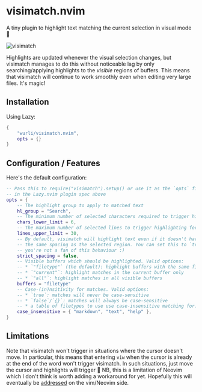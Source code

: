 # visimatch.nvim

A tiny plugin to highlight text matching the current selection in visual mode 💫

![visimatch](https://github.com/user-attachments/assets/c9547434-950c-4205-945d-097481baf85e)

Highlights are updated whenever the visual selection changes, but visimatch
manages to do this without noticeable lag by only searching/applying highlights
to the *visible* regions of buffers. This means that visimatch will continue to
work smoothly even when editing very large files. It's magic!

## Installation

Using Lazy:

``` lua
{
    "wurli/visimatch.nvim",
    opts = {}
}
```

## Configuration / Features

Here's the default configuration:

``` lua
-- Pass this to require("visimatch").setup() or use it as the `opts` field
-- in the Lazy.nvim plugin spec above
opts = {
    -- The highlight group to apply to matched text
    hl_group = "Search",
    -- The minimum number of selected characters required to trigger highlighting
    chars_lower_limit = 6,
    -- The maximum number of selected lines to trigger highlighting for
    lines_upper_limit = 30,
    -- By default, visimatch will highlight text even if it doesn't have exactly
    -- the same spacing as the selected region. You can set this to `true` if
    -- you're not a fan of this behaviour :)
    strict_spacing = false,
    -- Visible buffers which should be highlighted. Valid options:
    -- * `"filetype"` (the default): highlight buffers with the same filetype
    -- * `"current"`: highlight matches in the current buffer only
    -- * `"all"`: highlight matches in all visible buffers
    buffers = "filetype"
    -- Case-(in)nsitivity for matches. Valid options:
    -- * `true`: matches will never be case-sensitive
    -- * `false`/`{}`: matches will always be case-sensitive
    -- * a table of filetypes to use use case-insensitive matching for.
    case_insensitive = { "markdown", "text", "help" },
}
```

## Limitations

Note that visimatch won't trigger in situations where the cursor doesn't move.
In particular, this means that entering `viw` when the cursor is already at the
end of the word won't trigger visimatch. In such situations, just move the
cursor and highlights will trigger 💫 NB, this is a limitation of Neovim which I
don't think is worth adding a workaround for yet. Hopefully this will eventually
be [addressed](https://github.com/neovim/neovim/issues/19708) on the vim/Neovim
side.

